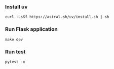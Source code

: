 ### Install uv
```
curl -LsSf https://astral.sh/uv/install.sh | sh
```

### Run Flask application
```
make dev
```
### Run test
```
pytest -x
```

```
